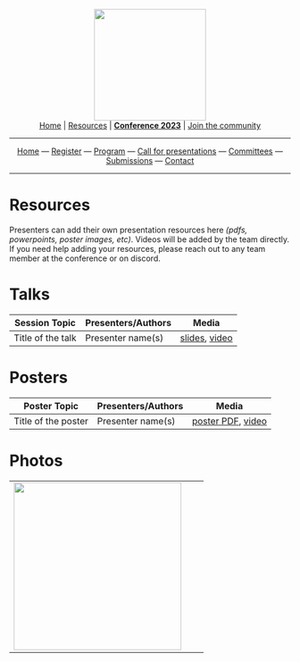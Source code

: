 <!-- Main header navigation -->
<p align="center">
  <img width="200" src="https://user-images.githubusercontent.com/5758427/180978488-db825482-5a58-4c7c-9589-c494a6f0be04.png"><br/>
  <a href="https://fhe-org.github.io">Home</a> | <a href="https://fhe-org.github.io/resources">Resources</a> | <a href="https://fhe-org.github.io/conferences/conference-2023/home"><b>Conference 2023</b></a> | <a href="https://fhe-org.github.io/community">Join the community</a>
</p>
<hr/>
<!-- /Main header navigation -->
<!-- Header conference 2023 links -->
<p align="center">
  <a href="https://fhe-org.github.io/conferences/conference-2023/home">Home</a>
  —
  <a href="https://lu.ma/fhe-org-conference-2023-tickets">Register</a>
  —
  <a href="https://fhe-org.github.io/conferences/conference-2023/program">Program</a>
  —
  <a href="https://fhe-org.github.io/conferences/conference-2023/call-for-presentations">Call for presentations</a>
  —
  <a href="https://fhe-org.github.io/conferences/conference-2023/committees">Committees</a>
  —
  <a href="https://easychair.org/conferences/?conf=fheorg2023" target="_blank">Submissions</a>
  —
  <a href="https://fhe-org.github.io/conferences/conference-2023/contact">Contact</a>
</p>
<hr/>
<!-- /Header conference 2023 links -->

# Resources

Presenters can add their own presentation resources here *(pdfs, powerpoints, poster images, etc)*. Videos will be added by the team directly. If you need help adding your resources, please reach out to any team member at the conference or on discord.

# Talks

<table>
<thead>
  <tr>
    <th data-sortas="case-insensitive">Session Topic</th>
    <th data-sortas="case-insensitive">Presenters/Authors</th>
    <th data-sortas="case-insensitive">Media</th>
  </tr>
</thead>  

  
  
  
  

<!-- Use this template-->  

<tr>
  <td>Title of the talk</td>
  <td>Presenter name(s)</td>
  <td><a href="./media">slides</a>, <a href="./media">video</a></td>
</tr>  

<!-- End template -->

  
  
  
  
  
  
</table>

# Posters

<table>
<thead>
  <tr>
    <th data-sortas="case-insensitive">Poster Topic</th>
    <th data-sortas="case-insensitive">Presenters/Authors</th>
    <th data-sortas="case-insensitive">Media</th>
  </tr>
</thead>  

  
  
  
  
  
<!-- Use this template-->
  
<tr>
  <td>Title of the poster</td>
  <td>Presenter name(s)</td>
  <td><a href="./media">poster PDF</a>, <a href="./media">video</a></td>
</tr>  
  
<!-- End template-->
  
  
  
  
  
</table>


# Photos

<table>
  <tr>
    <td><a href="https://github.com/FHE-org/fhe-org.github.io/blob/main/conferences/conference-2023/media/2023-conference-room-the-week-before.jpg?raw=true"><img src="https://user-images.githubusercontent.com/37557436/226355617-71a810ec-e522-4b0c-8fb4-1d3e1f577780.jpg" width=300px></a></td>
    <td></td>
    <td></td>
  </tr>
</table>





